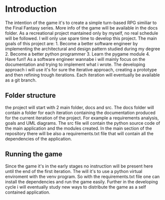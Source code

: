 # Introduction
The intention of the game it's to create a simple turn-based RPG similiar to the Final Fantasy series. More info of the game will be available in the docs folder.
As a recreational project mantained only by myself, no real schedule will be followed. I will only use spare time to develop this project.
The main goals of this project are:
    1. Become a better software engineer by implementing the architectural and design pattern studied during my degree
    2. Become a better python programmer
    3. Learn the pygame module
    4. Have fun!!
As a software engineer wannabe i will mainly focus on the documentation and trying to implement what i wrote.
The developing approach i will use it's for sure the iterative approach, creating a prototype and then refining trough iterations. Each iteration will eventually be available as a git branch.

## Folder structure
the project will start with 2 main folder, docs and src. The docs folder will contain a folder for each iteration containing the documentation produced for the current iteration of the project. For example a requirements analysis, goals and UML diagrams.
The src file will contain the python source code of the main application and the modules created. 
In the main section of the repository there will be also a requirements.txt file that will contain all the dependencies of the application.

## Running the game
Since the game it's in the early stages no instruction will be present here until the end of the first iteration.
The will it's to use a python virtual enviroment with the venv program. So with the requirements.txt file one can install the dependencies and run the game easily. Further in the developing cycle i will eventually study new ways to distribute the game as a self contained application.